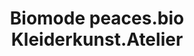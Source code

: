 ---
title: "Biomode peaces.bio Kleiderkunst.Atelier"
url: /peggau/biomode-peaces-bio-kleiderkunst-atelier/
shop: Kleidung
---